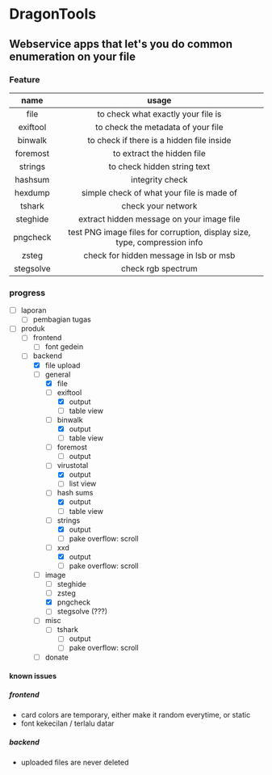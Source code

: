 # DragonTools

## Webservice apps that let's you do common enumeration on your file

### Feature

|name|usage|
|:---:|:---:|
|file|to check what exactly your file is|
|exiftool|to check the metadata of your file|
|binwalk|to check if there is a hidden file inside|
|foremost|to extract the hidden file|
|strings|to check hidden string text|
|hashsum|integrity check|
|hexdump|simple check of what your file is made of|
|tshark|check your network|
|steghide|extract hidden message on your image file|
|pngcheck|test PNG image files for corruption, display size, type, compression info|
|zsteg|check for hidden message in lsb or msb|
|stegsolve|check rgb spectrum|

### progress

- [ ] laporan
    - [ ] pembagian tugas
- [ ] produk
    - [ ] frontend
        - [ ] font gedein
    - [ ] backend
        - [x] file upload
        - [ ] general
            - [x] file
            - [ ] exiftool
                - [x] output
                - [ ] table view
            - [ ] binwalk
                - [x] output
                - [ ] table view
            - [ ] foremost
                - [ ] output
            - [ ] virustotal
                - [x] output
                - [ ] list view
            - [ ] hash sums
                - [x] output
                - [ ] table view
            - [ ] strings
                - [x] output
                - [ ] pake overflow: scroll
            - [ ] xxd
                - [x] output
                - [ ] pake overflow: scroll
        - [ ] image
            - [ ] steghide
            - [ ] zsteg
            - [x] pngcheck
            - [ ] stegsolve (???)
        - [ ] misc
            - [ ] tshark
                - [ ] output
                - [ ] pake overflow: scroll
        - [ ] donate

#### known issues

##### frontend
- card colors are temporary, either make it random everytime, or static
- font kekecilan / terlalu datar
##### backend
- uploaded files are never deleted
